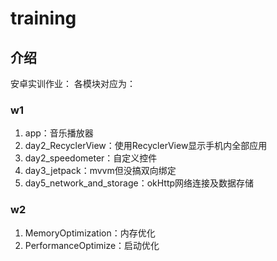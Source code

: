 # training

## 介绍
安卓实训作业：
各模块对应为：

### w1

1. app：音乐播放器
2. day2_RecyclerView：使用RecyclerView显示手机内全部应用
3. day2_speedometer：自定义控件
4. day3_jetpack：mvvm但没搞双向绑定
5. day5_network_and_storage：okHttp网络连接及数据存储

### w2

1.  MemoryOptimization：内存优化
2.  PerformanceOptimize：启动优化